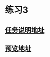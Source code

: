 # 练习3
## [任务说明地址](http://ife.baidu.com/2016/task/detail?taskId=3)
## [预览地址](http://colorlight.f3322.net/pratice3/index.html)


